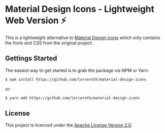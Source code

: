 # Material Design Icons - Lightweight Web Version ⚡

This is a lightweight alternative to [Material Design Icons](https://github.com/google/material-design-icons) which only contains the fonts and CSS from the original project.

## Gettings Started

The easiest way to get started is to grab the package via NPM or Yarn:

```bash
$ npm install https://github.com/lorceroth/material-design-icons
```

or:

```bash
$ yarn add https://github.com/lorceroth/material-design-icons
```

## License

This project is licenced under the [Apache License Version 2.0](LICENSE).
